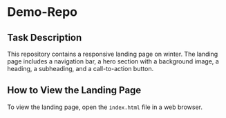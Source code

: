 # Demo-Repo

## Task Description

This repository contains a responsive landing page on winter. The landing page includes a navigation bar, a hero section with a background image, a heading, a subheading, and a call-to-action button.

## How to View the Landing Page

To view the landing page, open the `index.html` file in a web browser.

